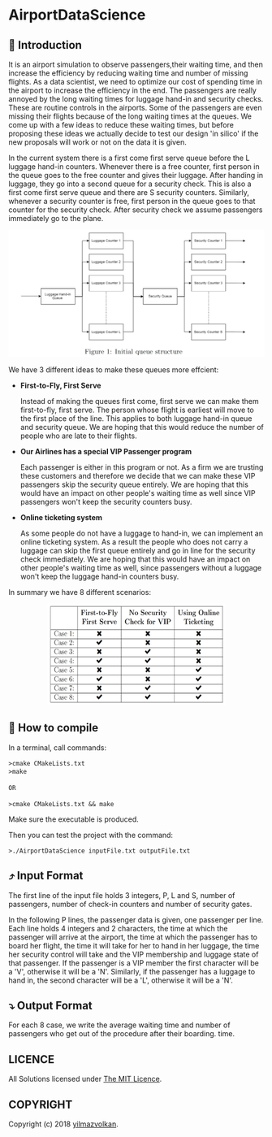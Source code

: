 # AirportDataScience

## :tophat: Introduction

It is an airport simulation to observe passengers,their waiting time, and then increase the efficiency by reducing waiting time and number of missing flights. As a data scientist, we need to optimize our cost of spending time in the airport to increase the efficiency in the end. The passengers are really annoyed by the long waiting times for luggage hand-in and security checks. These are routine controls in the airports. Some of the passengers are even missing their flights because of the long waiting times at the queues. We come up with a few ideas to reduce these waiting times, but before proposing these ideas we actually decide to test our design 'in silico' if the new proposals will work or not on the data it is given.

In the current system there is a first come first serve queue before the L luggage hand-in counters. Whenever there is a free counter, first person in the queue goes to the free counter and gives their luggage. After handing in luggage, they go into a second queue for a security check. This is also a first come first serve queue and there are S security counters. Similarly, whenever a security counter is free, first person in the queue goes to that counter for the security check. After security check we assume passengers immediately go to the plane.

<p align="center">
<a href = "https://github.com/yilmazvolkan/AirportDataScience"><img 
<img src="https://github.com/yilmazvolkan/AirportDataScience/blob/master/airport.png" width="700" height="250"></a>
</p>

We have 3 different ideas to make these queues more effcient:

* **First-to-Fly, First Serve**

  Instead of making the queues first come, first serve we can make them first-to-fly, first serve. The person whose flight is earliest will move to the first place of the line. This applies to both luggage hand-in queue
and security queue. We are hoping that this would reduce the number of people who are late to their flights.

* **Our Airlines has a special VIP Passenger program**

  Each passenger is either in this program or not. As a firm we are trusting these customers and therefore we decide that we can make these VIP passengers skip the security queue entirely. We are hoping that this would have an impact on other people's waiting time as well since VIP passengers won't keep the security counters busy.


* **Online ticketing system**

  As some people do not have a luggage to hand-in, we can implement an online ticketing system. As a result the people who does not carry a luggage can skip the first queue entirely and go in line for the security check immediately. We are hoping that this would have an impact on other people's waiting time as well, since passengers without a luggage won't keep the luggage hand-in counters busy.

In summary we have 8 different scenarios:

<p align="center">
<a href = "https://github.com/yilmazvolkan/AirportDataScience"><img 
<img src="https://github.com/yilmazvolkan/AirportDataScience/blob/master/summary.png" width="350" height="200"></a>
</p>

## :flashlight: How to compile

In a terminal, call commands:
```
>cmake CMakeLists.txt
>make

OR

>cmake CMakeLists.txt && make

```
Make sure the executable is produced.

Then you can test the project with the command:
```
>./AirportDataScience inputFile.txt outputFile.txt
```

## :arrow_heading_up: Input Format
The first line of the input file holds 3 integers, P, L and S, number of passengers, number of check-in counters and number of security gates.

In the following P lines, the passenger data is given, one passenger per line. Each line holds 4 integers and 2 characters, the time at which the passenger will arrive at the airport, the time at which the passenger has to
board her flight, the time it will take for her to hand in her luggage, the time her security control will take and the VIP membership and luggage state of that passenger. If the passenger is a VIP member the first character will be a 'V', otherwise it will be a 'N'. Similarly, if the passenger has a luggage to hand in, the second character will be a 'L', otherwise it will be a 'N'.
## :arrow_heading_down: Output Format

For each 8 case, we write the average waiting time and number of passengers who get out of the procedure after their boarding.
time.
## LICENCE
All Solutions licensed under [The MIT Licence](https://github.com/yilmazvolkan/AirportDataScience/blob/master/LICENSE).

## COPYRIGHT
Copyright (c) 2018 [yilmazvolkan](https://github.com/yilmazvolkan).
